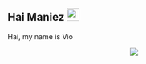 ## Hai Maniez <img src="https://media.giphy.com/media/hvRJCLFzcasrR4ia7z/giphy.gif" width="25px">

Hai, my name is Vio

<div align="center">
     <img src= "./img/giphy.gif">
</div>